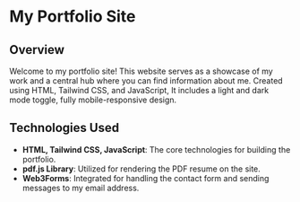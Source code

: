 # My Portfolio Site


## Overview

Welcome to my portfolio site! This website serves as a showcase of my work and a central hub where you can find information about me. Created using HTML, Tailwind CSS, and JavaScript, It includes a light and dark mode toggle, fully mobile-responsive design.

## Technologies Used

- **HTML, Tailwind CSS, JavaScript**: The core technologies for building the portfolio.
- **pdf.js Library**: Utilized for rendering the PDF resume on the site.
- **Web3Forms**: Integrated for handling the contact form and sending messages to my email address.
